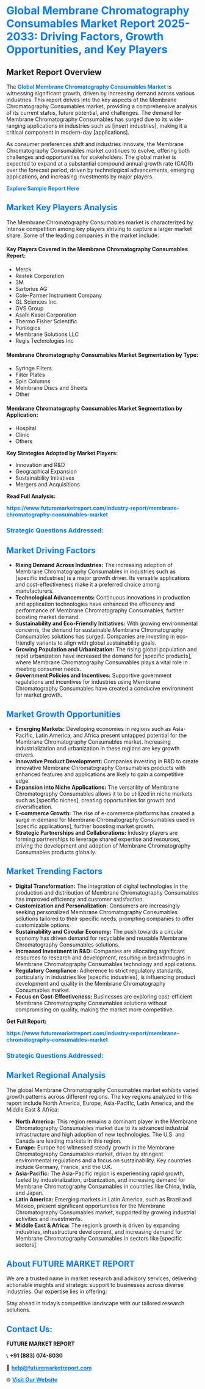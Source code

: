 <h1 style="color: #007BFF;">Global Membrane Chromatography Consumables Market Report 2025-2033: Driving Factors, Growth Opportunities, and Key Players</h1>

<section id="overview">
<h2>Market Report Overview</h2>
<p>The <a href="https://www.futuremarketreport.com/industry-report/membrane-chromatography-consumables-market" style="color: #007BFF; text-decoration: none;"><strong>Global Membrane Chromatography Consumables Market</strong></a> is witnessing significant growth, driven by increasing demand across various industries. This report delves into the key aspects of the Membrane Chromatography Consumables market, providing a comprehensive analysis of its current status, future potential, and challenges. The demand for Membrane Chromatography Consumables has surged due to its wide-ranging applications in industries such as [insert industries], making it a critical component in modern-day [applications].</p>
<p>As consumer preferences shift and industries innovate, the Membrane Chromatography Consumables market continues to evolve, offering both challenges and opportunities for stakeholders. The global market is expected to expand at a substantial compound annual growth rate (CAGR) over the forecast period, driven by technological advancements, emerging applications, and increasing investments by major players.</p>
</section>

<section id="overview">
<p><a href="https://www.futuremarketreport.com/request-sample/reportId=79326" style="color: #007BFF; text-decoration: none;"><strong>Explore Sample Report Here</strong></a></p>
</section>

<section id="key-players">
<h2 style="color: #007BFF;">Market Key Players Analysis</h2>
<p>The Membrane Chromatography Consumables market is characterized by intense competition among key players striving to capture a larger market share. Some of the leading companies in the market include:</p>
<h4>Key Players Covered in the Membrane Chromatography Consumables Report:</h4>
<ul><li>Merck</li><li>Restek Corporation</li><li>3M</li><li>Sartorius AG</li><li>Cole-Parmer Instrument Company</li><li>GL Sciences Inc.</li><li>GVS Group</li><li>Asahi Kasei Corporation</li><li>Thermo Fisher Scientific</li><li>Purilogics</li><li>Membrane Solutions LLC</li><li>Regis Technologies Inc</li></ul>
<h4>Membrane Chromatography Consumables Market Segmentation by Type:</h4>
<ul><li>Syringe Filters</li><li>Filter Plates</li><li>Spin Columns</li><li>Membrane Discs and Sheets</li><li>Other</li></ul>

<h4>Membrane Chromatography Consumables Market Segmentation by Application:</h4>
<ul><li>Hospital</li><li>Clinic</li><li>Others</li></ul>
<p><strong>Key Strategies Adopted by Market Players:</strong></p>
<ul>
<li>Innovation and R&D</li>
<li>Geographical Expansion</li>
<li>Sustainability Initiatives</li>
<li>Mergers and Acquisitions</li>
</ul>
</section>

<section>
<p><strong>Read Full Analysis: </strong></p><a href="https://www.futuremarketreport.com/industry-report/membrane-chromatography-consumables-market" style="color: #007BFF; text-decoration: none;"><strong>https://www.futuremarketreport.com/industry-report/membrane-chromatography-consumables-market</strong></a>
<h3 style="color: #007BFF;">Strategic Questions Addressed:</h3>
</section>

<section id="driving-factors">
<h2 style="color: #007BFF;">Market Driving Factors</h2>
<ul>
<li><strong>Rising Demand Across Industries:</strong> The increasing adoption of Membrane Chromatography Consumables in industries such as [specific industries] is a major growth driver. Its versatile applications and cost-effectiveness make it a preferred choice among manufacturers.</li>
<li><strong>Technological Advancements:</strong> Continuous innovations in production and application technologies have enhanced the efficiency and performance of Membrane Chromatography Consumables, further boosting market demand.</li>
<li><strong>Sustainability and Eco-Friendly Initiatives:</strong> With growing environmental concerns, the demand for sustainable Membrane Chromatography Consumables solutions has surged. Companies are investing in eco-friendly variants to align with global sustainability goals.</li>
<li><strong>Growing Population and Urbanization:</strong> The rising global population and rapid urbanization have increased the demand for [specific products], where Membrane Chromatography Consumables plays a vital role in meeting consumer needs.</li>
<li><strong>Government Policies and Incentives:</strong> Supportive government regulations and incentives for industries using Membrane Chromatography Consumables have created a conducive environment for market growth.</li>
</ul>
</section>

<section id="growth-opportunities">
<h2 style="color: #007BFF;">Market Growth Opportunities</h2>
<ul>
<li><strong>Emerging Markets:</strong> Developing economies in regions such as Asia-Pacific, Latin America, and Africa present untapped potential for the Membrane Chromatography Consumables market. Increasing industrialization and urbanization in these regions are key growth drivers.</li>
<li><strong>Innovative Product Development:</strong> Companies investing in R&D to create innovative Membrane Chromatography Consumables products with enhanced features and applications are likely to gain a competitive edge.</li>
<li><strong>Expansion into Niche Applications:</strong> The versatility of Membrane Chromatography Consumables allows it to be utilized in niche markets such as [specific niches], creating opportunities for growth and diversification.</li>
<li><strong>E-commerce Growth:</strong> The rise of e-commerce platforms has created a surge in demand for Membrane Chromatography Consumables used in [specific applications], further boosting market growth.</li>
<li><strong>Strategic Partnerships and Collaborations:</strong> Industry players are forming partnerships to leverage shared expertise and resources, driving the development and adoption of Membrane Chromatography Consumables products globally.</li>
</ul>
</section>

<section id="trending-factors">
<h2 style="color: #007BFF;">Market Trending Factors</h2>
<ul>
<li><strong>Digital Transformation:</strong> The integration of digital technologies in the production and distribution of Membrane Chromatography Consumables has improved efficiency and customer satisfaction.</li>
<li><strong>Customization and Personalization:</strong> Consumers are increasingly seeking personalized Membrane Chromatography Consumables solutions tailored to their specific needs, prompting companies to offer customizable options.</li>
<li><strong>Sustainability and Circular Economy:</strong> The push towards a circular economy has driven demand for recyclable and reusable Membrane Chromatography Consumables solutions.</li>
<li><strong>Increased Investment in R&D:</strong> Companies are allocating significant resources to research and development, resulting in breakthroughs in Membrane Chromatography Consumables technology and applications.</li>
<li><strong>Regulatory Compliance:</strong> Adherence to strict regulatory standards, particularly in industries like [specific industries], is influencing product development and quality in the Membrane Chromatography Consumables market.</li>
<li><strong>Focus on Cost-Effectiveness:</strong> Businesses are exploring cost-efficient Membrane Chromatography Consumables solutions without compromising on quality, making the market more competitive.</li>
</ul>
</section>

<section>
<p><strong>Get Full Report: </strong></p><a href="https://www.futuremarketreport.com/industry-report/membrane-chromatography-consumables-market" style="color: #007BFF; text-decoration: none;"><strong>https://www.futuremarketreport.com/industry-report/membrane-chromatography-consumables-market</strong></a>
<h3 style="color: #007BFF;">Strategic Questions Addressed:</h3>
</section>


<section id="regional-analysis">
<h2 style="color: #007BFF;">Market Regional Analysis</h2>
<p>The global Membrane Chromatography Consumables market exhibits varied growth patterns across different regions. The key regions analyzed in this report include North America, Europe, Asia-Pacific, Latin America, and the Middle East & Africa:</p>
<ul>
<li><strong>North America:</strong> This region remains a dominant player in the Membrane Chromatography Consumables market due to its advanced industrial infrastructure and high adoption of new technologies. The U.S. and Canada are leading markets in this region.</li>
<li><strong>Europe:</strong> Europe has witnessed steady growth in the Membrane Chromatography Consumables market, driven by stringent environmental regulations and a focus on sustainability. Key countries include Germany, France, and the U.K.</li>
<li><strong>Asia-Pacific:</strong> The Asia-Pacific region is experiencing rapid growth, fueled by industrialization, urbanization, and increasing demand for Membrane Chromatography Consumables in countries like China, India, and Japan.</li>
<li><strong>Latin America:</strong> Emerging markets in Latin America, such as Brazil and Mexico, present significant opportunities for the Membrane Chromatography Consumables market, supported by growing industrial activities and investments.</li>
<li><strong>Middle East & Africa:</strong> The region’s growth is driven by expanding industries, infrastructure development, and increasing demand for Membrane Chromatography Consumables in sectors like [specific sectors].</li>
</ul>
</section>

<footer>
<h2 style="color: #007BFF;">About FUTURE MARKET REPORT</h2>
<p>We are a trusted name in market research and advisory services, delivering actionable insights and strategic support to businesses across diverse industries. Our expertise lies in offering:</p>

<p>Stay ahead in today’s competitive landscape with our tailored research solutions.</p>

<h2 style="color: #007BFF;">Contact Us:</h2>
<p><strong>FUTURE MARKET REPORT</strong></p>
<p>📞 <strong>+91 (883) 074-8030</strong></p>
<p>📧 <strong><a href="mailto:help@futuremarketreport.com" style="color: #007BFF;">help@futuremarketreport.com</a></strong></p>
<p>🌐 <strong><a href="https://www.futuremarketreport.com/" style="color: #007BFF;">Visit Our Website</a></strong></p>
</footer>
